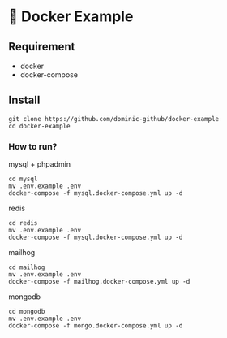# 🐳 Docker Example

## Requirement

- docker
- docker-compose

## Install

```
git clone https://github.com/dominic-github/docker-example
cd docker-example
```

### How to run?

mysql + phpadmin

```
cd mysql
mv .env.example .env
docker-compose -f mysql.docker-compose.yml up -d
```

redis

```
cd redis
mv .env.example .env
docker-compose -f mysql.docker-compose.yml up -d
```

mailhog

```
cd mailhog
mv .env.example .env
docker-compose -f mailhog.docker-compose.yml up -d
```

mongodb

```
cd mongodb
mv .env.example .env
docker-compose -f mongo.docker-compose.yml up -d
```
